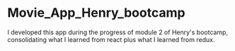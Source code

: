 # Movie_App_Henry_bootcamp
I developed this app during the progress of module 2 of Henry's bootcamp, consolidating what I learned from react plus what I learned from redux.
